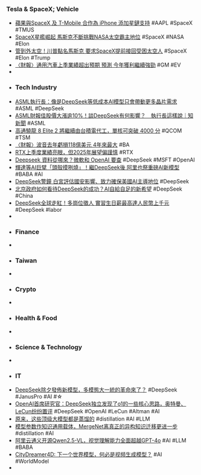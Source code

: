 ### Tesla & SpaceX; Vehicle
- [蘋果與SpaceX 及 T-Mobile 合作為 iPhone 添加星鏈支持](https://money.udn.com/money/story/5599/8518880) #AAPL #SpaceX #TMUS
- [SpaceX星艦崛起 馬斯克不斷挑戰NASA太空霸主地位](https://news.pchome.com.tw/science/technice/20250129/index-73814511010362338005.html) #SpaceX #NASA #Elon
- [管到外太空！川普點名馬斯克 要求SpaceX提前接回受困太空人](https://news.ltn.com.tw/news/world/breakingnews/4937074) #SpaceX #Elon #Trump
- [〈財報〉通用汽車上季業績超出預期 預測 今年獲利繼續強勁](https://news.cnyes.com/news/id/5847568) #GM #EV
-
- ### Tech Industry
- [ASML執行長：像是DeepSeek等低成本AI模型只會帶動更多晶片需求](https://news.cnyes.com/news/id/5847741) #ASML #DeepSeek
- [ASML財報佳股價大漲逾10%！談DeepSeek有何影響？　執行長這樣說｜知新聞](https://knews.com.tw/news/C605512F899BD36B78651C1FBCDC0462) #ASML
- [高通驍龍 8 Elite 2 將繼續由台積電代工，單核可突破 4000 分](https://www.techbang.com/posts/121115-the-qualcomm-snapdragon-8-elite-2-will-continue-to-be) #QCOM #TSM
- [〈財報〉波音去年虧損118億美元 4年來最大](https://news.cnyes.com/news/id/5847570) #BA
- [RTX上季度業績亮眼，但2025年展望偏謹慎](https://uanalyze.com.tw/articles/2187610078) #RTX
- [Deepseek 資料從哪來？微軟和 OpenAI 要查](https://infosecu.technews.tw/2025/01/29/microsoft-and-openai-are-investigating-the-possible-unauthorized-use-of-data-from-deepseek/) #DeepSeek #MSFT #OpenAI
- [輝達等AI巨擘「頭殼摸咧燒」！繼DeepSeek後 阿里也祭重磅AI新模型](https://ec.ltn.com.tw/article/breakingnews/4936847) #BABA #AI
- [DeepSeek警鐘 白宮評估國安影響、致力確保美國AI主導地位](https://tw.news.yahoo.com/deepseek警鐘-白宮評估國安影響、致力確保美國ai主導地位-040753638.html) #DeepSeek
- [北京政府如何看待DeepSeek的成功？AI自給自足的新希望](https://uanalyze.com.tw/articles/6514210077) #DeepSeek #China
- [DeepSeek全球走紅！多崗位徵人 實習生日薪最高達人民幣上千元](https://news.cnyes.com/news/id/5847048) #DeepSeek #labor
-
- ### Finance
-
- ### Taiwan
-
- ### Crypto
-
- ### Health & Food
-
- ### Science & Technology
-
- ### IT
- [DeepSeek除夕發佈新模型，多模態大一統的革命來了？](https://news.futunn.com/hk/post/52599725/a-comprehensive-read-deepseek-released-a-new-model-on-new?level=1&data_ticket=1707143974661358) #DeepSeek #JanusPro #AI #☆
- [OpenAI首席研究官：DeepSeek独立发现了o1的一些核心思路，奥特曼、LeCun纷纷置评](https://www.jiqizhixin.com/articles/2025-01-29-3) #DeepSeek #OpenAI #LeCun #Altman #AI
- [原来，这些顶级大模型都是蒸馏的](https://www.jiqizhixin.com/articles/2025-01-29-2) #distillation #AI #LLM
- [模型参数作知识通用载体，MergeNet离真正的异构知识迁移更进一步](https://www.jiqizhixin.com/articles/2025-01-28-2) #distillation #AI
- [阿里云通义开源Qwen2.5-VL，视觉理解能力全面超越GPT-4o](https://www.jiqizhixin.com/articles/2025-01-28-4) #AI #LLM #BABA
- [CityDreamer4D: 下一个世界模型，何必是视频生成模型？](https://www.jiqizhixin.com/articles/2025-01-28-3) #AI #WorldModel
-